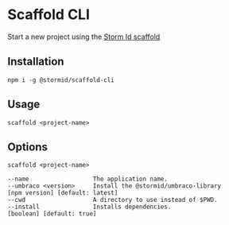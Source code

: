 # Scaffold CLI

Start a new project using the [Storm Id scaffold](https://github.com/stormid/scaffold)

## Installation
```
npm i -g @stormid/scaffold-cli
```

## Usage
```
scaffold <project-name>
```

## Options
```
scaffold <project-name>

--name                  The application name.
--umbraco <version>     Install the @stormid/umbraco-library        [npm version] [default: latest]
--cwd                   A directory to use instead of $PWD.
--install               Installs dependencies.                      [boolean] [default: true]
``` 
